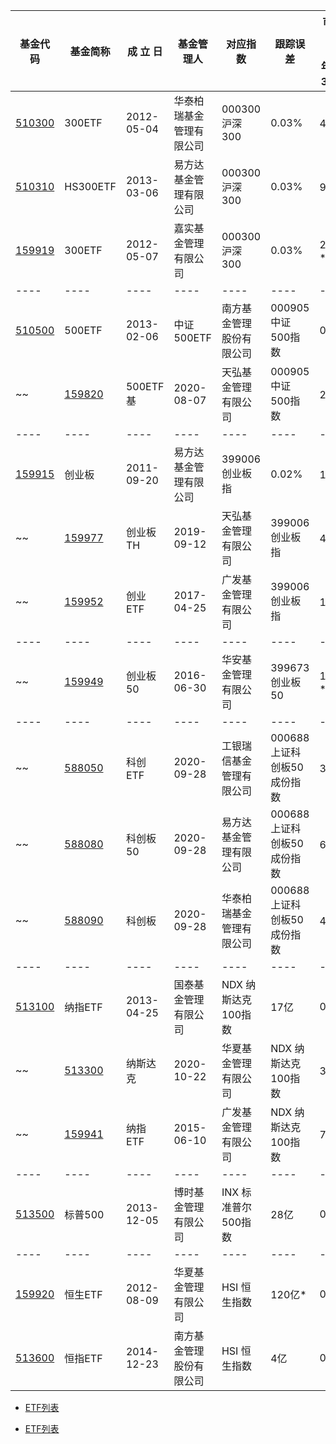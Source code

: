 
|基金代码|基金简称|成 立 日|基金管理人|对应指数|跟踪误差|市价总值（2021年04月30日）||
|---|---|---|---|---|---|---|---|
|[510300](http://fund.eastmoney.com/510300.html)|300ETF|2012-05-04|华泰柏瑞基金管理有限公司|000300 沪深300|0.03%|416亿||
|[510310](http://fund.eastmoney.com/510310.html)|HS300ETF|2013-03-06|易方达基金管理有限公司|000300 沪深300|0.03%|92亿|✔[ETF-周内效应-510310.ipynb](ETF-周内效应-510310.ipynb)|
|[159919](http://fund.eastmoney.com/159919.html)|300ETF|2012-05-07|嘉实基金管理有限公司|000300 沪深300|0.03%|200亿*||
|----|----|----|----|----|----|----|
|[510500](http://fund.eastmoney.com/510500.html)|500ETF|2013-02-06|中证500ETF|南方基金管理股份有限公司|000905 中证500指数|0.02%|390亿||
~~|[159820](http://fund.eastmoney.com/159820.html)|500ETF基|2020-08-07|天弘基金管理有限公司|000905 中证500指数|22亿*|--||~~
|----|----|----|----|----|----|----|
|[159915](http://fund.eastmoney.com/159915.html)|创业板|2011-09-20|易方达基金管理有限公司|399006 创业板指|0.02%|150亿|⛔[ETF-周内效应-159915.ipynb](ETF-周内效应-159915.ipynb)|
~~|[159977](http://fund.eastmoney.com/159977.html)|创业板TH|2019-09-12|天弘基金管理有限公司|399006 创业板指|40亿*|0.02%||~~
~~|[159952](http://fund.eastmoney.com/159952.html)|创业ETF|2017-04-25|广发基金管理有限公司|399006 创业板指|17亿*|0.03%||~~
|----|----|----|----|----|----|----|
~~|[159949](http://fund.eastmoney.com/159949.html)|创业板50|2016-06-30|华安基金管理有限公司|399673 创业板50|113亿*|0.02%||~~
|----|----|----|----|----|----|----|
~~|[588050](http://fund.eastmoney.com/159949.html)|科创ETF|2020-09-28|工银瑞信基金管理有限公司|000688 上证科创板50成份指数|39亿|--||~~
~~|[588080](http://fund.eastmoney.com/159949.html)|科创板50|2020-09-28|易方达基金管理有限公司|000688 上证科创板50成份指数|63亿|--||~~
~~|[588090](http://fund.eastmoney.com/159949.html)|科创板|2020-09-28|华泰柏瑞基金管理有限公司|000688 上证科创板50成份指数|43亿|--||~~
|----|----|----|----|----|----|----|
|[513100](http://fund.eastmoney.com/159949.html)|纳指ETF|2013-04-25|国泰基金管理有限公司|NDX 纳斯达克100指数|17亿|0.22%||
~~|[513300](http://fund.eastmoney.com/159949.html)|纳斯达克|2020-10-22|华夏基金管理有限公司|NDX 纳斯达克100指数|3亿|--||~~
~~|[159941](http://fund.eastmoney.com/159949.html)|纳指ETF|2015-06-10|广发基金管理有限公司|NDX 纳斯达克100指数|7亿*|0.23%||~~
|----|----|----|----|----|----|----|
|[513500](http://fund.eastmoney.com/159949.html)|标普500|2013-12-05|博时基金管理有限公司|INX 标准普尔500指数|28亿|0.23%||
|----|----|----|----|----|----|----|
|[159920](http://fund.eastmoney.com/159949.html)|恒生ETF|2012-08-09|华夏基金管理有限公司|HSI 恒生指数|120亿*|0.22%||
|[513600](http://fund.eastmoney.com/159949.html)|恒指ETF|2014-12-23|南方基金管理股份有限公司|HSI 恒生指数|4亿|0.24%||



* [ETF列表](http://www.sse.com.cn/assortment/fund/etf/list/)

* [ETF列表](http://www.szse.cn/market/product/list/etfList/index.html)
